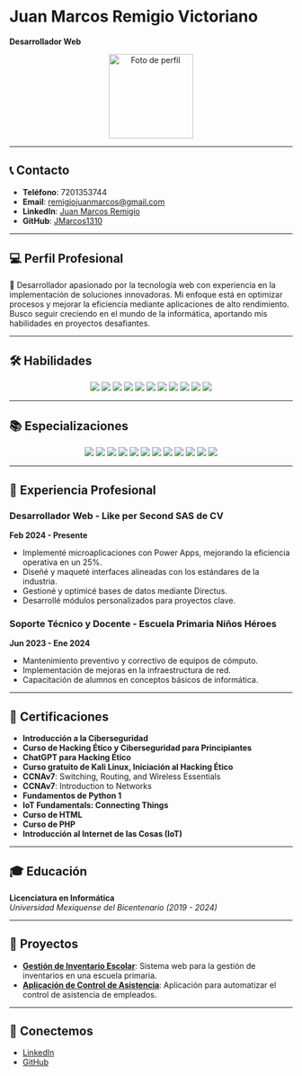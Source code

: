 # Juan Marcos Remigio Victoriano

**Desarrollador Web**

<p align="center">
  <img src="https://img.freepik.com/foto-gratis/reflejo-luces-montana-lago-capturado-parco-ciani-lugano-suiza_181624-24209.jpg?w=996&t=st=1726535343~exp=1726535943~hmac=85b9ee2c9c053e1083961b31272315a4fc4439d76f4d8f1c92d597e69cb7f507" width="150px" alt="Foto de perfil">
</p>

---

## 📞 Contacto  

- **Teléfono**: 7201353744  
- **Email**: remigiojuanmarcos@gmail.com  
- **LinkedIn**: [Juan Marcos Remigio](https://linkedin.com/in/juan-marcos-remigio)  
- **GitHub**: [JMarcos1310](https://github.com/JMarcos1310)  

---

## 💻 Perfil Profesional

🚀 Desarrollador apasionado por la tecnología web con experiencia en la implementación de soluciones innovadoras. Mi enfoque está en optimizar procesos y mejorar la eficiencia mediante aplicaciones de alto rendimiento. Busco seguir creciendo en el mundo de la informática, aportando mis habilidades en proyectos desafiantes.

---

## 🛠️ Habilidades

<p align="center">
  <img src="https://img.shields.io/badge/-HTML5-E34F26?style=for-the-badge&logo=html5&logoColor=white">
  <img src="https://img.shields.io/badge/-CSS3-1572B6?style=for-the-badge&logo=css3&logoColor=white">
  <img src="https://img.shields.io/badge/-JavaScript-F7DF1E?style=for-the-badge&logo=javascript&logoColor=black">
  <img src="https://img.shields.io/badge/-PHP-777BB4?style=for-the-badge&logo=php&logoColor=white">
  <img src="https://img.shields.io/badge/-Laravel-FF2D20?style=for-the-badge&logo=laravel&logoColor=white">
  <img src="https://img.shields.io/badge/-Node.js-339933?style=for-the-badge&logo=nodedotjs&logoColor=white">
  <img src="https://img.shields.io/badge/-Vue.js-4FC08D?style=for-the-badge&logo=vuedotjs&logoColor=white">
  <img src="https://img.shields.io/badge/-PostgreSQL-336791?style=for-the-badge&logo=postgresql&logoColor=white">
  <img src="https://img.shields.io/badge/-SQL_Server-CC2927?style=for-the-badge&logo=microsoftsqlserver&logoColor=white">
  <img src="https://img.shields.io/badge/-Git-F05032?style=for-the-badge&logo=git&logoColor=white">
  <img src="https://img.shields.io/badge/-Linux-FCC624?style=for-the-badge&logo=linux&logoColor=black">
</p>

---

## 📚 Especializaciones

<p align="center">
  <img src="https://img.shields.io/badge/Linux-%23FCC624.svg?style=for-the-badge&logo=linux&logoColor=black">
  <img src="https://img.shields.io/badge/Node.js-%23339933.svg?style=for-the-badge&logo=node.js&logoColor=white">
  <img src="https://img.shields.io/badge/React-%2361DAFB.svg?style=for-the-badge&logo=react&logoColor=black">
  <img src="https://img.shields.io/badge/Vue.js-%234FC08D.svg?style=for-the-badge&logo=vue.js&logoColor=white">
  <img src="https://img.shields.io/badge/PHP-%23777BB4.svg?style=for-the-badge&logo=php&logoColor=white">
  <img src="https://img.shields.io/badge/HTML5-%23E34F26.svg?style=for-the-badge&logo=html5&logoColor=white">
  <img src="https://img.shields.io/badge/Laravel-%23FF2D20.svg?style=for-the-badge&logo=laravel&logoColor=white">
  <img src="https://img.shields.io/badge/CSS3-%231572B6.svg?style=for-the-badge&logo=css3&logoColor=white">
  <img src="https://img.shields.io/badge/PostgreSQL-%23336791.svg?style=for-the-badge&logo=postgresql&logoColor=white">
  <img src="https://img.shields.io/badge/Microsoft%20SQL%20Server-%23CC2927.svg?style=for-the-badge&logo=microsoft%20sql%20server&logoColor=white">
  <img src="https://img.shields.io/badge/Python-%233776AB.svg?style=for-the-badge&logo=python&logoColor=white">
  <img src="https://img.shields.io/badge/Scrum-%230095D5.svg?style=for-the-badge&logo=scrum&logoColor=white">
</p>

---

## 💼 Experiencia Profesional

### Desarrollador Web - Like per Second SAS de CV  
**Feb 2024 - Presente**  

- Implementé microaplicaciones con Power Apps, mejorando la eficiencia operativa en un 25%.
- Diseñé y maqueté interfaces alineadas con los estándares de la industria.
- Gestioné y optimicé bases de datos mediante Directus.
- Desarrollé módulos personalizados para proyectos clave.

### Soporte Técnico y Docente - Escuela Primaria Niños Héroes  
**Jun 2023 - Ene 2024**  

- Mantenimiento preventivo y correctivo de equipos de cómputo.
- Implementación de mejoras en la infraestructura de red.
- Capacitación de alumnos en conceptos básicos de informática.

---

## 📜 Certificaciones

- **Introducción a la Ciberseguridad**  
- **Curso de Hacking Ético y Ciberseguridad para Principiantes**  
- **ChatGPT para Hacking Ético**  
- **Curso gratuito de Kali Linux, Iniciación al Hacking Ético**  
- **CCNAv7**: Switching, Routing, and Wireless Essentials  
- **CCNAv7**: Introduction to Networks  
- **Fundamentos de Python 1**  
- **IoT Fundamentals: Connecting Things**  
- **Curso de HTML**  
- **Curso de PHP**  
- **Introducción al Internet de las Cosas (IoT)**  

---

## 🎓 Educación

**Licenciatura en Informática**  
*Universidad Mexiquense del Bicentenario (2019 - 2024)*

---

## 🚀 Proyectos

- **[Gestión de Inventario Escolar](#)**: Sistema web para la gestión de inventarios en una escuela primaria.
- **[Aplicación de Control de Asistencia](#)**: Aplicación para automatizar el control de asistencia de empleados.

---

## 🔗 Conectemos

- [LinkedIn](https://linkedin.com/in/juan-marcos-remigio)
- [GitHub](https://github.com/JMarcos1310)
